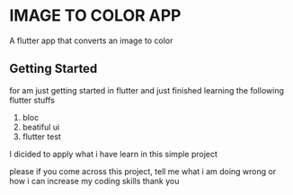 # IMAGE TO COLOR APP

A flutter app that converts an image to color 

## Getting Started

for am just  getting started in flutter and just finished learning the following flutter stuffs

1. bloc
2. beatiful ui
3. flutter test

I dicided to apply what i have learn in this simple project 

please if you come across this project, tell me what i am doing wrong or how i can increase my coding skills thank you

